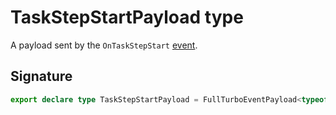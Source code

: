 # TaskStepStartPayload type

A payload sent by the `OnTaskStepStart` [event](https://developers.meta.com/horizon-worlds/reference/2.0.0/analytics_turboevents).

## Signature

```typescript
export declare type TaskStepStartPayload = FullTurboEventPayload<typeof OnTaskStepStart>;
```